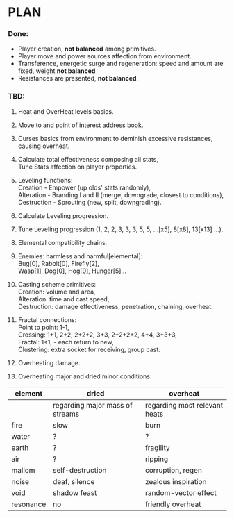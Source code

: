 # PLAN
### Done:
- Player creation, **not balanced** among primitives.
- Player move and power sources affection from environment.
- Transference, energetic surge and regeneration: speed and amount are fixed, weight **not balanced**
- Resistances are presented, **not balanced**.

### TBD:
1. Heat and OverHeat levels basics.

2. Move to and point of interest address book.

3. Curses basics from environment to deminish excessive resistances, causing overheat.

4. Calculate total effectiveness composing all stats,  
Tune Stats affection on player properties.

5. Leveling functions:  
Creation - Empower (up olds' stats randomly),  
Alteration - Branding I and II (merge, downgrade, closest to conditions),  
Destruction - Sprouting (new, split, downgrading).

6. Calculate Leveling progression.

7. Tune Leveling progression (1, 2, 2, 3, 3, 3, 5, 5, ...[x5], 8[x8], 13[x13] ...).

8. Elemental compatibility chains.

9. Enemies: harmless and harmful[elemental]:  
Bug[0], Rabbit[0], Firefly[2],  
Wasp[1], Dog[0], Hog[0], Hunger[5]...  

10. Casting scheme primitives:  
Creation: volume and area,  
Alteration: time and cast speed,  
Destruction: damage effectiveness, penetration, chaining, overheat.

11. Fractal connections:  
Point to point: 1-1,  
Crossing: 1+1, 2+2, 2+2+2, 3+3, 2+2+2+2, 4+4, 3+3+3,  
Fractal: 1<1, - each return to new,  
Clustering: extra socket for receiving, group cast.

11. Overheating damage.

12. Overheating major and dried minor conditions:

|element|dried|overheat|
|-|-|-|
||regarding major mass of streams|regarding most relevant heats|
|fire|slow|burn|
|water|?|?|
|earth|?|fragility|
|air|?|ripping|
|mallom|self-destruction|corruption, regen|
|noise|deaf, silence|zealous inspiration|
|void|shadow feast|random-vector effect|
|resonance|no|friendly overheat|
